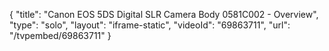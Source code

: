 {
    "title": "Canon EOS 5DS Digital SLR Camera Body 0581C002 - Overview",
    "type": "solo",
    "layout": "iframe-static",
    "videoId": "69863711",
    "url": "\/tvpembed\/69863711"
}